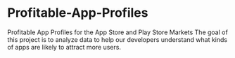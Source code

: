 # Profitable-App-Profiles
Profitable App Profiles for the App Store and Play Store Markets
The goal of this project is to analyze data to help our developers understand what kinds of apps are likely to attract more users.
